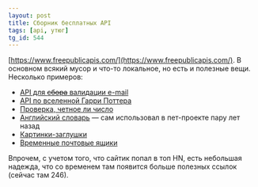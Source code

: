 ```yaml
---
layout: post
title: Сборник бесплатных API
tags: [api, утюг]
tg_id: 544
---
```

[https://www.freepublicapis.com/](https://www.freepublicapis.com/). В основном всякий мусор и что-то локальное, но есть и полезные вещи. Несколько примеров:
- [API для ~~сбора~~ валидации e-mail](https://eva.pingutil.com)
- [API по вселенной Гарри Поттера](https://hp-api.onrender.com/)
- [Проверка, четное ли число](https://isevenapi.xyz/)
- [Английский словарь](https://dictionaryapi.dev/) — сам использовал в пет-проекте пару лет назад
- [Картинки-заглушки](https://www.freepublicapis.com/lorem-picsum)
- [Временные почтовые ящики](https://throwaway.cloud/api/)

Впрочем, с учетом того, что сайтик попал в топ HN, есть небольшая надежда, что со временем там появится больше полезных ссылок (сейчас там 246).
